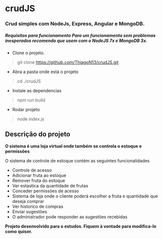 # crudJS

### Crud simples com NodeJs, Express, Angular e MongoDB.

##### Requisitos para funcionamento Para um funcionamento sem problemas inesperados recomendo que usem com o NodeJS 7x e MongoDB 3x.

 * Clone o projeto.

> git clone https://github.com/ThiagoN13/crudJS.git


* Abra a pasta onde está o projeto

> cd ./crudJS

* Instale as dependencias

> npm run build

* Rodar projeto

> node index.js

## Descrição do projeto

**O sistema é uma loja virtual onde também se controla o estoque e permissões**

O sistema de controle de estoque contém as seguintes funcionalidades
* Controle de acesso
* Adicionar fruta ao estoque
* Remover fruta do estoque
* Ver estastica da quantidade de frutas
* Conceder permissões de acesso
* Sistema de loja onde o cliente poderá escolher a fruta e quantidade que deseja comprar
* Ver historico de compras
* Enviar sugestões 
* O administrador pode responder as sugestões recebidas


**Projeto desenvolvido para o estudos. Fiquem à vontade para modifica-lo como quiser.** 
